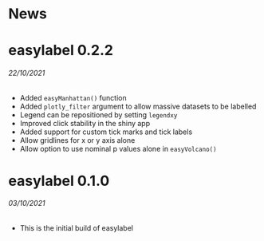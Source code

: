 News
=====

# easylabel 0.2.2
###### 22/10/2021

* Added `easyManhattan()` function
* Added `plotly_filter` argument to allow massive datasets to be labelled
* Legend can be repositioned by setting `legendxy`
* Improved click stability in the shiny app
* Added support for custom tick marks and tick labels
* Allow gridlines for x or y axis alone
* Allow option to use nominal p values alone in `easyVolcano()`

# easylabel 0.1.0
###### 03/10/2021

* This is the initial build of easylabel